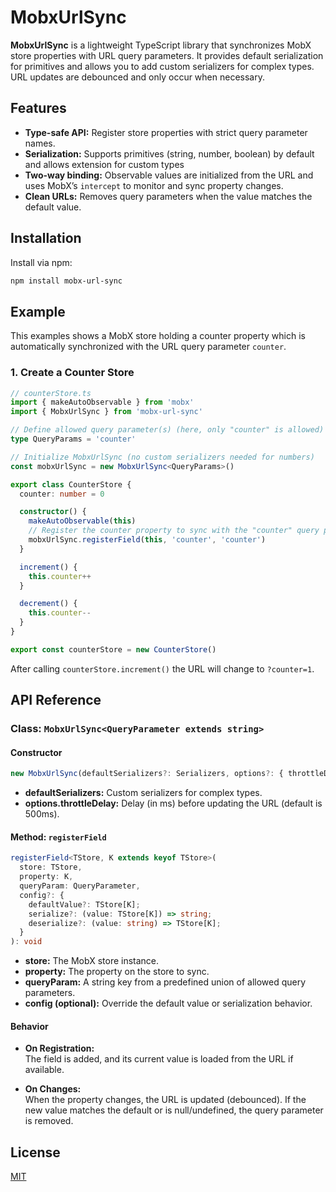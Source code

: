 # MobxUrlSync

**MobxUrlSync** is a lightweight TypeScript library that synchronizes MobX store properties with URL query parameters. It provides default serialization for primitives and allows you to add custom serializers for complex types. URL updates are debounced and only occur when necessary.

## Features

- **Type-safe API:** Register store properties with strict query parameter names.
- **Serialization:** Supports primitives (string, number, boolean) by default and allows extension for custom types
- **Two-way binding:** Observable values are initialized from the URL and uses MobX’s `intercept` to monitor and sync property changes.
- **Clean URLs:** Removes query parameters when the value matches the default value.

## Installation

Install via npm:

```bash
npm install mobx-url-sync
```

## Example

This examples shows a MobX store holding a counter property which is automatically synchronized with the URL query parameter `counter`.

### 1. Create a Counter Store

```typescript
// counterStore.ts
import { makeAutoObservable } from 'mobx'
import { MobxUrlSync } from 'mobx-url-sync'

// Define allowed query parameter(s) (here, only "counter" is allowed)
type QueryParams = 'counter'

// Initialize MobxUrlSync (no custom serializers needed for numbers)
const mobxUrlSync = new MobxUrlSync<QueryParams>()

export class CounterStore {
  counter: number = 0

  constructor() {
    makeAutoObservable(this)
    // Register the counter property to sync with the "counter" query parameter.
    mobxUrlSync.registerField(this, 'counter', 'counter')
  }

  increment() {
    this.counter++
  }

  decrement() {
    this.counter--
  }
}

export const counterStore = new CounterStore()
```

After calling `counterStore.increment()` the URL will change to `?counter=1`.

## API Reference

### Class: `MobxUrlSync<QueryParameter extends string>`

#### Constructor

```typescript
new MobxUrlSync(defaultSerializers?: Serializers, options?: { throttleDelay?: number })
```

- **defaultSerializers:** Custom serializers for complex types.
- **options.throttleDelay:** Delay (in ms) before updating the URL (default is 500ms).

#### Method: `registerField`

```typescript
registerField<TStore, K extends keyof TStore>(
  store: TStore,
  property: K,
  queryParam: QueryParameter,
  config?: {
    defaultValue?: TStore[K];
    serialize?: (value: TStore[K]) => string;
    deserialize?: (value: string) => TStore[K];
  }
): void
```

- **store:** The MobX store instance.
- **property:** The property on the store to sync.
- **queryParam:** A string key from a predefined union of allowed query parameters.
- **config (optional):** Override the default value or serialization behavior.

#### Behavior

- **On Registration:**  
  The field is added, and its current value is loaded from the URL if available.

- **On Changes:**  
  When the property changes, the URL is updated (debounced). If the new value matches the default or is null/undefined, the query parameter is removed.

## License

[MIT](LICENSE)
